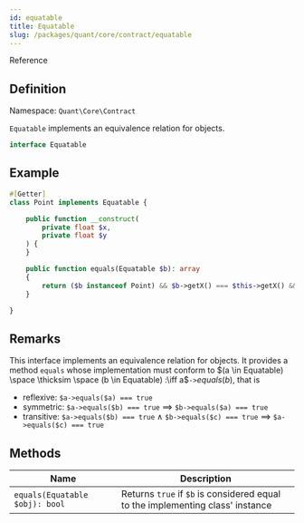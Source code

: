 ```yaml
---
id: equatable
title: Equatable
slug: /packages/quant/core/contract/equatable
---
```


Reference

## Definition
Namespace: `Quant\Core\Contract`

`Equatable` implements an equivalence relation for objects.

```php
interface Equatable
```

## Example

```php
#[Getter]
class Point implements Equatable {

    public function __construct(
        private float $x,
        private float $y
    ) {
    } 

    public function equals(Equatable $b): array
    {
        return ($b instanceof Point) && $b->getX() === $this->getX() && $b->getY() === $this->getY();
    }

}

```

## Remarks

This interface implements an equivalence relation for objects. It provides a method `equals` whose implementation must
conform to $(a \in Equatable) \space \thicksim \space  (b \in Equatable) :\iff a$`->`$equals(b)$, that is

- reflexive: `$a->equals($a) === true`
- symmetric: `$a->equals($b) === true` $\implies$ `$b->equals($a) === true`
- transitive: `$a->equals($b) === true` $\land$ `$b->equals($c) === true` $\implies$ `$a->equals($c) === true`

## Methods

| Name                           | Description                                                                                                                               |
|--------------------------------|-------------------------------------------------------------------------------------------------------------------------------------------|
| `equals(Equatable $obj): bool` | Returns `true` if `$b` is considered equal to the implementing class' instance |
